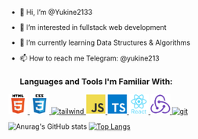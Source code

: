 - 👋 Hi, I’m @Yukine2133
- 👀 I’m interested in fullstack web development
- 🌱 I’m currently learning Data Structures & Algorithms
- 📫 How to reach me Telegram: @yukine213

  <h3 align="left">Languages and Tools I'm Familiar With:</h3>
  <p align="left"> 

<a href="https://www.w3.org/html/" target="_blank" rel="noreferrer"> 
<img src="https://raw.githubusercontent.com/devicons/devicon/master/icons/html5/html5-original-wordmark.svg" alt="html5" width="40" height="40"/> 
</a> 
  
<a href="https://www.w3schools.com/css/" target="_blank" rel="noreferrer"> 
<img src="https://raw.githubusercontent.com/devicons/devicon/master/icons/css3/css3-original-wordmark.svg" alt="css3" width="40" height="40"/> 
</a> 
  

  
<a href="https://tailwindcss.com/" target="_blank" rel="noreferrer">
<img src="https://www.vectorlogo.zone/logos/tailwindcss/tailwindcss-icon.svg" alt="tailwind" width="40" height="40"/>
</a>
  


<a href="https://developer.mozilla.org/en-US/docs/Web/JavaScript" target="_blank" rel="noreferrer"> 
<img src="https://raw.githubusercontent.com/devicons/devicon/master/icons/javascript/javascript-original.svg" alt="javascript" width="40" height="40"/> 
</a> 
  
<a href="https://www.typescriptlang.org/" target="_blank" rel="noreferrer"> 
<img src="https://raw.githubusercontent.com/devicons/devicon/master/icons/typescript/typescript-original.svg" alt="typescript" width="40" height="40"/> 
</a>
  
<a href="https://reactjs.org/" target="_blank" rel="noreferrer"> 
<img src="https://raw.githubusercontent.com/devicons/devicon/master/icons/react/react-original-wordmark.svg" alt="react" width="40" height="40"/>
</a> 
  
<a href="https://redux-toolkit.js.org/" target="_blank" rel="noreferrer"> 
<img src="https://raw.githubusercontent.com/devicons/devicon/master/icons/redux/redux-original.svg" alt="redux toolkit" width="40" height="40"/> 
</a>
  
<a href="https://git-scm.com/" target="_blank" rel="noreferrer"> 
<img src="https://www.vectorlogo.zone/logos/git-scm/git-scm-icon.svg" alt="git" width="40" height="40"/> 
</a> 







</p>


![Anurag's GitHub stats](https://github-readme-stats.vercel.app/api?username=yukine2133&show_icons=true&theme=dracula)
[![Top Langs](https://github-readme-stats.vercel.app/api/top-langs/?username=yukine2133&layout=compact)](https://github.com/anuraghazra/github-readme-stats)
